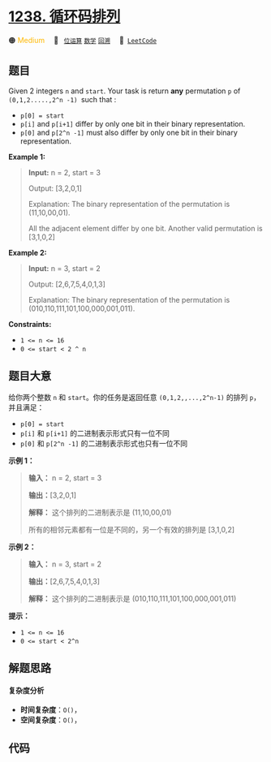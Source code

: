 # [1238. 循环码排列](https://leetcode.com/problems/circular-permutation-in-binary-representation)

🟠 <font color=#ffb800>Medium</font>&emsp; 🔖&ensp; [`位运算`](/tag/bit-manipulation.md) [`数学`](/tag/math.md) [`回溯`](/tag/backtracking.md)&emsp; 🔗&ensp;[`LeetCode`](https://leetcode.com/problems/circular-permutation-in-binary-representation)

## 题目

Given 2 integers `n` and `start`. Your task is return **any** permutation `p`
of `(0,1,2.....,2^n -1) `such that :

  * `p[0] = start`
  * `p[i]` and `p[i+1]` differ by only one bit in their binary representation.
  * `p[0]` and `p[2^n -1]` must also differ by only one bit in their binary representation.



**Example 1:**

> 
> 
> 
> 
> 
> **Input:** n = 2, start = 3
> 
> Output: [3,2,0,1]
> 
> Explanation: The binary representation of the permutation is (11,10,00,01). 
> 
> All the adjacent element differ by one bit. Another valid permutation is [3,1,0,2]

**Example 2:**

> 
> 
> 
> 
> 
> **Input:** n = 3, start = 2
> 
> Output: [2,6,7,5,4,0,1,3]
> 
> Explanation: The binary representation of the permutation is (010,110,111,101,100,000,001,011).

**Constraints:**

  * `1 <= n <= 16`
  * `0 <= start < 2 ^ n`


## 题目大意

给你两个整数 `n` 和 `start`。你的任务是返回任意 `(0,1,2,,...,2^n-1)` 的排列 `p`，并且满足：

  * `p[0] = start`
  * `p[i]` 和 `p[i+1]` 的二进制表示形式只有一位不同
  * `p[0]` 和 `p[2^n -1]` 的二进制表示形式也只有一位不同



**示例 1：**

> 
> 
> 
> 
> 
> **输入：** n = 2, start = 3
> 
> **输出：**[3,2,0,1]
> 
> **解释：** 这个排列的二进制表示是 (11,10,00,01)
> 
> > 
>  所有的相邻元素都有一位是不同的，另一个有效的排列是 [3,1,0,2]
> 
> 

**示例 2：**

> 
> 
> 
> 
> 
> **输入：** n = 3, start = 2
> 
> **输出：**[2,6,7,5,4,0,1,3]
> 
> **解释：** 这个排列的二进制表示是 (010,110,111,101,100,000,001,011)
> 
> 



**提示：**

  * `1 <= n <= 16`
  * `0 <= start < 2^n`


## 解题思路

#### 复杂度分析

- **时间复杂度**：`O()`，
- **空间复杂度**：`O()`，

## 代码

```javascript

```